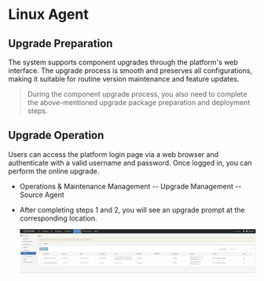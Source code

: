 
# Linux Agent

## Upgrade Preparation

The system supports component upgrades through the platform's web interface. The upgrade process is smooth and preserves all configurations, making it suitable for routine version maintenance and feature updates.

> During the component upgrade process, you also need to complete the above-mentioned upgrade package preparation and deployment steps.

## Upgrade Operation

Users can access the platform login page via a web browser and authenticate with a valid username and password. Once logged in, you can perform the online upgrade.

* Operations & Maintenance Management -- Upgrade Management -- Source Agent

* After completing steps 1 and 2, you will see an upgrade prompt at the corresponding location.

  ![](./images/linuxagent-upgradeoperation-1.png)